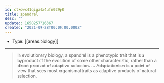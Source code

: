 ```yaml
---
id: ctkowx41qiga4x4ufn029p8
title: spandrel
desc: ""
updated: 1658257716367
created: "2021-09-28T00:00:00.000Z"
---
```


- Type: [[areas.biology]]

---

> In evolutionary biology, a spandrel is a phenotypic trait that is a byproduct of the evolution of some other characteristic, rather than a direct product of adaptive selection. ... Adaptationism is a point of view that sees most organismal traits as adaptive products of natural selection.
